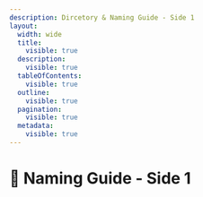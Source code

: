 ```yaml
---
description: Dircetory & Naming Guide - Side 1
layout:
  width: wide
  title:
    visible: true
  description:
    visible: true
  tableOfContents:
    visible: true
  outline:
    visible: true
  pagination:
    visible: true
  metadata:
    visible: true
---
```


# 🔵 Naming Guide - Side 1

<figure><img src="../../../.gitbook/assets/Directory and Naming Structure - 1.jpg" alt=""><figcaption></figcaption></figure>
